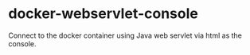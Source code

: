docker-webservlet-console
=========================

Connect to the docker container using Java web servlet via html as the console.
